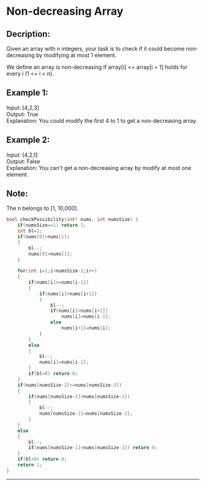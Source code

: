 Non-decreasing Array
==========================
Decription:
------------------
 Given an array with n integers, your task is to check if it could become non-decreasing by modifying at most 1 element.

We define an array is non-decreasing if array[i] <= array[i + 1] holds for every i (1 <= i < n).

Example 1:
-----------------
Input: [4,2,3]<br>
Output: True<br>
Explanation: You could modify the first 4 to 1 to get a non-decreasing array.<br>

Example 2:
----------------
Input: [4,2,1]<br>
Output: False<br>
Explanation: You can't get a non-decreasing array by modify at most one element.<br>

Note:<br>
----------------
The n belongs to [1, 10,000].<br>






```c
bool checkPossibility(int* nums, int numsSize) {
    if(numsSize==1) return 1;
    int bl=1;
    if(nums[0]>nums[1])
    {
        bl--;
        nums[0]=nums[1];
    }
   
    for(int i=1;i<numsSize-2;i++)
    {
        if(nums[i]>=nums[i-1])
        {
            if(nums[i]>nums[i+1]) 
            {
                bl--;
                if(nums[i]>nums[i+2])
                    nums[i]=nums[i-1];
                else 
                    nums[i+1]=nums[i];
            }           
        }
        else
        {
            bl--;
            nums[i]=nums[i-1];
        }
        if(bl<0) return 0;
    }
    if(nums[numsSize-2]>=nums[numsSize-3])
    {
        if(nums[numsSize-2]>nums[numsSize-1])
        {
            bl--;
            nums[numsSize-1]=nums[numsSize-2];
        }
    }
    else
    {
        bl--;
        if(nums[numsSize-1]<nums[numsSize-3]) return 0;
    }
    if(bl<0) return 0;
    return 1;
}
```
*************************************************
